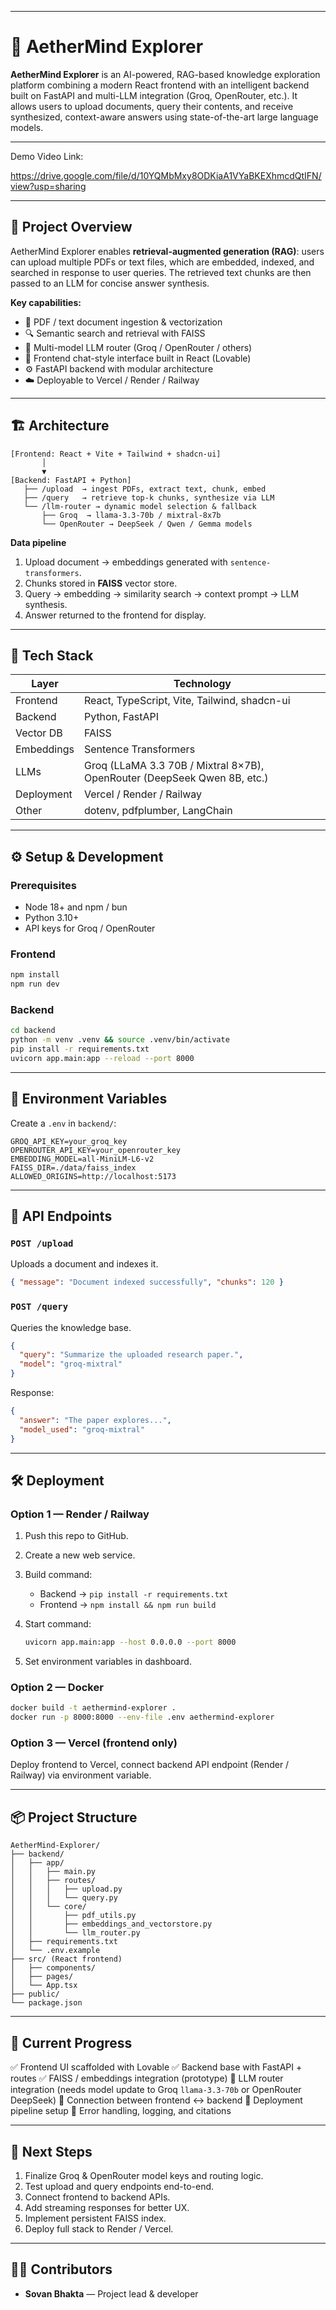 
---

# 🧠 AetherMind Explorer

**AetherMind Explorer** is an AI-powered, RAG-based knowledge exploration platform combining a modern React frontend with an intelligent backend built on FastAPI and multi-LLM integration (Groq, OpenRouter, etc.).
It allows users to upload documents, query their contents, and receive synthesized, context-aware answers using state-of-the-art large language models.

---
Demo Video Link:

https://drive.google.com/file/d/10YQMbMxy8ODKiaA1VYaBKEXhmcdQtIFN/view?usp=sharing

---

## 🚀 Project Overview

AetherMind Explorer enables **retrieval-augmented generation (RAG)**:
users can upload multiple PDFs or text files, which are embedded, indexed, and searched in response to user queries. The retrieved text chunks are then passed to an LLM for concise answer synthesis.

**Key capabilities:**

* 📄 PDF / text document ingestion & vectorization
* 🔍 Semantic search and retrieval with FAISS
* 🤖 Multi-model LLM router (Groq / OpenRouter / others)
* 💬 Frontend chat-style interface built in React (Lovable)
* ⚙️ FastAPI backend with modular architecture
* ☁️ Deployable to Vercel / Render / Railway

---

## 🏗️ Architecture

```
[Frontend: React + Vite + Tailwind + shadcn-ui]
       │
       ▼
[Backend: FastAPI + Python]
   ├── /upload  → ingest PDFs, extract text, chunk, embed
   ├── /query   → retrieve top-k chunks, synthesize via LLM
   └── /llm-router → dynamic model selection & fallback
       ├── Groq  → llama-3.3-70b / mixtral-8x7b
       └── OpenRouter → DeepSeek / Qwen / Gemma models
```

**Data pipeline**

1. Upload document → embeddings generated with `sentence-transformers`.
2. Chunks stored in **FAISS** vector store.
3. Query → embedding → similarity search → context prompt → LLM synthesis.
4. Answer returned to the frontend for display.

---

## 🧩 Tech Stack

| Layer      | Technology                                                               |
| ---------- | ------------------------------------------------------------------------ |
| Frontend   | React, TypeScript, Vite, Tailwind, shadcn-ui                             |
| Backend    | Python, FastAPI                                                          |
| Vector DB  | FAISS                                                                    |
| Embeddings | Sentence Transformers                                                    |
| LLMs       | Groq (LLaMA 3.3 70B / Mixtral 8×7B), OpenRouter (DeepSeek Qwen 8B, etc.) |
| Deployment | Vercel / Render / Railway                                                |
| Other      | dotenv, pdfplumber, LangChain                                            |

---

## ⚙️ Setup & Development

### Prerequisites

* Node 18+ and npm / bun
* Python 3.10+
* API keys for Groq / OpenRouter

### Frontend

```bash
npm install
npm run dev
```

### Backend

```bash
cd backend
python -m venv .venv && source .venv/bin/activate
pip install -r requirements.txt
uvicorn app.main:app --reload --port 8000
```

---

## 🔑 Environment Variables

Create a `.env` in `backend/`:

```
GROQ_API_KEY=your_groq_key
OPENROUTER_API_KEY=your_openrouter_key
EMBEDDING_MODEL=all-MiniLM-L6-v2
FAISS_DIR=./data/faiss_index
ALLOWED_ORIGINS=http://localhost:5173
```

---

## 🧠 API Endpoints

### `POST /upload`

Uploads a document and indexes it.

```json
{ "message": "Document indexed successfully", "chunks": 120 }
```

### `POST /query`

Queries the knowledge base.

```json
{
  "query": "Summarize the uploaded research paper.",
  "model": "groq-mixtral"
}
```

Response:

```json
{
  "answer": "The paper explores...",
  "model_used": "groq-mixtral"
}
```

---

## 🛠️ Deployment

### Option 1 — Render / Railway

1. Push this repo to GitHub.
2. Create a new web service.
3. Build command:

   * Backend → `pip install -r requirements.txt`
   * Frontend → `npm install && npm run build`
4. Start command:

   ```bash
   uvicorn app.main:app --host 0.0.0.0 --port 8000
   ```
5. Set environment variables in dashboard.

### Option 2 — Docker

```bash
docker build -t aethermind-explorer .
docker run -p 8000:8000 --env-file .env aethermind-explorer
```

### Option 3 — Vercel (frontend only)

Deploy frontend to Vercel, connect backend API endpoint (Render / Railway) via environment variable.

---

## 📦 Project Structure

```
AetherMind-Explorer/
├── backend/
│   ├── app/
│   │   ├── main.py
│   │   ├── routes/
│   │   │   ├── upload.py
│   │   │   └── query.py
│   │   └── core/
│   │       ├── pdf_utils.py
│   │       ├── embeddings_and_vectorstore.py
│   │       └── llm_router.py
│   ├── requirements.txt
│   └── .env.example
├── src/ (React frontend)
│   ├── components/
│   ├── pages/
│   └── App.tsx
├── public/
└── package.json
```

---

## 📅 Current Progress

✅ Frontend UI scaffolded with Lovable
✅ Backend base with FastAPI + routes
✅ FAISS / embeddings integration (prototype)
🚧 LLM router integration (needs model update to Groq `llama-3.3-70b` or OpenRouter DeepSeek)
🚧 Connection between frontend ↔ backend
🚧 Deployment pipeline setup
🚧 Error handling, logging, and citations

---

## 🧭 Next Steps

1. Finalize Groq & OpenRouter model keys and routing logic.
2. Test upload and query endpoints end-to-end.
3. Connect frontend to backend APIs.
4. Add streaming responses for better UX.
5. Implement persistent FAISS index.
6. Deploy full stack to Render / Vercel.

---

## 🧑‍💻 Contributors

* **Sovan Bhakta** — Project lead & developer
